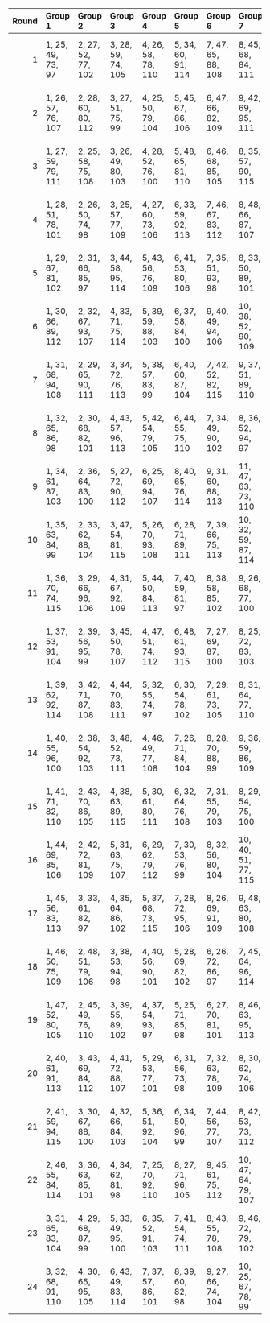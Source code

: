 |   Round | Group 1            | Group 2            | Group 3            | Group 4            | Group 5            | Group 6            | Group 7             | Group 8             | Group 9             | Group 10            | Group 11            | Group 12            | Group 13            | Group 14            | Group 15            | Group 16            | Group 17            | Group 18            | Group 19            | Group 20      | Group 21       | Group 22       | Group 23       | Group 24       |
|--------:|:-------------------|:-------------------|:-------------------|:-------------------|:-------------------|:-------------------|:--------------------|:--------------------|:--------------------|:--------------------|:--------------------|:--------------------|:--------------------|:--------------------|:--------------------|:--------------------|:--------------------|:--------------------|:--------------------|:--------------|:---------------|:---------------|:---------------|:---------------|
|       1 | 1, 25, 49, 73, 97  | 2, 27, 52, 77, 102 | 3, 28, 59, 74, 105 | 4, 26, 58, 78, 110 | 5, 34, 60, 91, 114 | 7, 47, 65, 88, 108 | 8, 45, 68, 84, 111  | 9, 32, 62, 96, 101  | 10, 30, 63, 92, 98  | 11, 44, 71, 93, 109 | 12, 42, 70, 89, 106 | 13, 48, 50, 86, 103 | 14, 46, 51, 82, 100 | 16, 35, 55, 80, 113 | 18, 31, 72, 87, 115 | 19, 37, 66, 94, 99  | 20, 39, 67, 90, 104 | 21, 38, 56, 81, 112 | 22, 40, 53, 85, 107 | 6, 36, 57, 95 | 15, 33, 54, 76 | 17, 29, 69, 83 | 23, 43, 61, 79 | 24, 41, 64, 75 |
|       2 | 1, 26, 57, 76, 107 | 2, 28, 60, 80, 112 | 3, 27, 51, 75, 99  | 4, 25, 50, 79, 104 | 5, 45, 67, 86, 106 | 6, 47, 66, 82, 109 | 9, 42, 69, 95, 111  | 10, 44, 72, 91, 108 | 11, 30, 64, 94, 103 | 12, 32, 61, 90, 100 | 14, 33, 53, 78, 115 | 15, 46, 52, 88, 101 | 16, 48, 49, 84, 98  | 17, 39, 68, 96, 97  | 18, 37, 65, 92, 102 | 20, 29, 70, 85, 113 | 21, 41, 63, 77, 114 | 23, 40, 54, 83, 110 | 24, 38, 55, 87, 105 | 7, 36, 58, 89 | 8, 34, 59, 93  | 13, 35, 56, 74 | 19, 31, 71, 81 | 22, 43, 62, 73 |
|       3 | 1, 27, 59, 79, 111 | 2, 25, 58, 75, 108 | 3, 26, 49, 80, 103 | 4, 28, 52, 76, 100 | 5, 48, 65, 81, 110 | 6, 46, 68, 85, 105 | 8, 35, 57, 90, 115  | 9, 43, 71, 92, 107  | 10, 41, 70, 96, 112 | 11, 31, 62, 89, 99  | 12, 29, 63, 93, 104 | 15, 47, 50, 83, 97  | 16, 45, 51, 87, 102 | 17, 38, 66, 91, 101 | 18, 40, 67, 95, 98  | 19, 30, 69, 86, 114 | 22, 42, 64, 78, 113 | 23, 37, 56, 88, 106 | 24, 39, 53, 84, 109 | 7, 33, 60, 94 | 13, 34, 54, 77 | 14, 36, 55, 73 | 20, 32, 72, 82 | 21, 44, 61, 74 |
|       4 | 1, 28, 51, 78, 101 | 2, 26, 50, 74, 98  | 3, 25, 57, 77, 109 | 4, 27, 60, 73, 106 | 6, 33, 59, 92, 113 | 7, 46, 67, 83, 112 | 8, 48, 66, 87, 107  | 9, 29, 64, 91, 97   | 10, 31, 61, 95, 102 | 11, 41, 69, 90, 105 | 12, 43, 72, 94, 110 | 13, 45, 52, 81, 99  | 14, 47, 49, 85, 104 | 15, 36, 56, 79, 114 | 19, 40, 68, 89, 103 | 20, 38, 65, 93, 100 | 21, 39, 54, 86, 108 | 22, 37, 55, 82, 111 | 24, 44, 62, 80, 115 | 5, 35, 58, 96 | 16, 34, 53, 75 | 17, 32, 71, 88 | 18, 30, 70, 84 | 23, 42, 63, 76 |
|       5 | 1, 29, 67, 81, 102 | 2, 31, 66, 85, 97  | 3, 44, 58, 95, 114 | 5, 43, 56, 76, 109 | 6, 41, 53, 80, 106 | 7, 35, 51, 93, 98  | 8, 33, 50, 89, 101  | 10, 27, 54, 94, 113 | 11, 48, 70, 77, 104 | 12, 46, 71, 73, 99  | 15, 39, 63, 87, 111 | 16, 37, 62, 83, 108 | 17, 47, 60, 86, 100 | 18, 45, 57, 82, 103 | 19, 26, 64, 92, 105 | 20, 28, 61, 96, 110 | 21, 30, 49, 75, 115 | 23, 34, 68, 74, 107 | 24, 36, 65, 78, 112 | 4, 42, 59, 91 | 9, 25, 55, 90  | 13, 38, 69, 88 | 14, 40, 72, 84 | 22, 32, 52, 79 |
|       6 | 1, 30, 66, 89, 112 | 2, 32, 67, 93, 107 | 4, 33, 71, 75, 114 | 5, 39, 59, 88, 103 | 6, 37, 58, 84, 100 | 9, 40, 49, 94, 106 | 10, 38, 52, 90, 109 | 11, 25, 68, 76, 102 | 12, 27, 65, 80, 97  | 13, 26, 62, 87, 113 | 15, 42, 57, 74, 110 | 16, 44, 60, 78, 105 | 17, 36, 61, 77, 98  | 18, 34, 64, 73, 101 | 19, 29, 56, 82, 108 | 20, 31, 53, 86, 111 | 21, 47, 55, 91, 99  | 22, 45, 54, 95, 104 | 23, 46, 69, 92, 115 | 3, 35, 70, 79 | 7, 43, 50, 85  | 8, 41, 51, 81  | 14, 28, 63, 83 | 24, 48, 72, 96 |
|       7 | 1, 31, 68, 94, 108 | 2, 29, 65, 90, 111 | 3, 34, 72, 76, 113 | 5, 38, 57, 83, 99  | 6, 40, 60, 87, 104 | 7, 42, 52, 82, 115 | 9, 37, 51, 89, 110  | 10, 39, 50, 93, 105 | 11, 28, 66, 79, 98  | 12, 26, 67, 75, 101 | 14, 25, 61, 88, 114 | 15, 43, 59, 77, 106 | 16, 41, 58, 73, 109 | 17, 33, 63, 74, 102 | 18, 35, 62, 78, 97  | 19, 32, 54, 85, 112 | 20, 30, 55, 81, 107 | 21, 46, 53, 96, 103 | 22, 48, 56, 92, 100 | 4, 36, 69, 80 | 8, 44, 49, 86  | 13, 27, 64, 84 | 23, 47, 71, 95 | 24, 45, 70, 91 |
|       8 | 1, 32, 65, 86, 98  | 2, 30, 68, 82, 101 | 4, 43, 57, 96, 113 | 5, 42, 54, 79, 105 | 6, 44, 55, 75, 110 | 7, 34, 49, 90, 102 | 8, 36, 52, 94, 97   | 9, 28, 53, 93, 114  | 11, 45, 72, 74, 100 | 12, 47, 69, 78, 103 | 13, 39, 71, 83, 115 | 15, 38, 61, 84, 107 | 16, 40, 64, 88, 112 | 17, 46, 58, 81, 104 | 18, 48, 59, 85, 99  | 19, 27, 62, 95, 109 | 20, 25, 63, 91, 106 | 23, 35, 66, 77, 111 | 24, 33, 67, 73, 108 | 3, 41, 60, 92 | 10, 26, 56, 89 | 14, 37, 70, 87 | 21, 31, 51, 80 | 22, 29, 50, 76 |
|       9 | 1, 34, 61, 87, 103 | 2, 36, 64, 83, 100 | 5, 27, 72, 90, 112 | 6, 25, 69, 94, 107 | 8, 40, 65, 76, 114 | 9, 31, 60, 88, 113 | 11, 47, 63, 73, 110 | 12, 45, 62, 77, 105 | 13, 33, 55, 93, 106 | 14, 35, 54, 89, 109 | 15, 32, 70, 75, 102 | 16, 30, 71, 79, 97  | 17, 42, 49, 92, 99  | 18, 44, 52, 96, 104 | 19, 43, 67, 91, 115 | 21, 37, 59, 78, 98  | 22, 39, 58, 74, 101 | 23, 28, 50, 81, 108 | 24, 26, 51, 85, 111 | 3, 46, 56, 86 | 4, 48, 53, 82  | 7, 38, 68, 80  | 10, 29, 57, 84 | 20, 41, 66, 95 |
|      10 | 1, 35, 63, 84, 99  | 2, 33, 62, 88, 104 | 3, 47, 54, 81, 115 | 5, 26, 70, 93, 108 | 6, 28, 71, 89, 111 | 7, 39, 66, 75, 113 | 10, 32, 59, 87, 114 | 11, 46, 61, 78, 106 | 12, 48, 64, 74, 109 | 13, 36, 53, 90, 110 | 14, 34, 56, 94, 105 | 15, 29, 72, 80, 98  | 16, 31, 69, 76, 101 | 17, 43, 51, 95, 103 | 18, 41, 50, 91, 100 | 21, 40, 57, 73, 102 | 22, 38, 60, 77, 97  | 23, 25, 52, 86, 112 | 24, 27, 49, 82, 107 | 4, 45, 55, 85 | 8, 37, 67, 79  | 9, 30, 58, 83  | 19, 42, 65, 96 | 20, 44, 68, 92 |
|      11 | 1, 36, 70, 74, 115 | 3, 29, 66, 96, 106 | 4, 31, 67, 92, 109 | 5, 44, 50, 84, 113 | 7, 40, 59, 81, 97  | 8, 38, 58, 85, 102 | 9, 26, 68, 77, 100  | 10, 28, 65, 73, 103 | 11, 39, 49, 91, 112 | 12, 37, 52, 95, 107 | 13, 41, 57, 79, 108 | 14, 43, 60, 75, 111 | 17, 30, 56, 87, 110 | 18, 32, 53, 83, 105 | 19, 35, 61, 76, 104 | 20, 33, 64, 80, 99  | 22, 47, 72, 89, 114 | 23, 48, 55, 94, 101 | 24, 46, 54, 90, 98  | 2, 34, 71, 78 | 6, 42, 51, 88  | 15, 25, 62, 82 | 16, 27, 63, 86 | 21, 45, 69, 93 |
|      12 | 1, 37, 53, 91, 104 | 2, 39, 56, 95, 99  | 3, 45, 50, 78, 107 | 4, 47, 51, 74, 112 | 6, 48, 61, 93, 115 | 7, 27, 69, 87, 100 | 8, 25, 72, 83, 103  | 9, 33, 57, 81, 105  | 10, 35, 60, 85, 110 | 11, 36, 67, 82, 113 | 13, 42, 68, 75, 98  | 14, 44, 65, 79, 101 | 17, 40, 70, 80, 109 | 18, 38, 71, 76, 106 | 20, 26, 54, 73, 114 | 21, 32, 58, 94, 111 | 22, 30, 59, 90, 108 | 23, 41, 62, 84, 102 | 24, 43, 63, 88, 97  | 5, 46, 64, 89 | 12, 34, 66, 86 | 15, 31, 49, 96 | 16, 29, 52, 92 | 19, 28, 55, 77 |
|      13 | 1, 39, 62, 92, 114 | 3, 42, 71, 87, 108 | 4, 44, 70, 83, 111 | 5, 32, 55, 74, 97  | 6, 30, 54, 78, 102 | 7, 29, 61, 73, 105 | 8, 31, 64, 77, 110  | 9, 41, 56, 85, 103  | 10, 43, 53, 81, 100 | 12, 38, 49, 79, 113 | 13, 25, 60, 95, 101 | 14, 27, 57, 91, 98  | 15, 45, 65, 94, 109 | 16, 47, 68, 90, 106 | 17, 35, 50, 82, 112 | 18, 33, 51, 86, 107 | 22, 26, 66, 88, 115 | 23, 36, 72, 93, 99  | 24, 34, 69, 89, 104 | 2, 37, 63, 96 | 11, 40, 52, 75 | 19, 46, 59, 80 | 20, 48, 58, 76 | 21, 28, 67, 84 |
|      14 | 1, 40, 55, 96, 100 | 2, 38, 54, 92, 103 | 3, 48, 52, 73, 111 | 4, 46, 49, 77, 108 | 7, 26, 71, 84, 104 | 8, 28, 70, 88, 99  | 9, 36, 59, 86, 109  | 10, 34, 58, 82, 106 | 12, 35, 68, 81, 114 | 13, 43, 66, 80, 102 | 14, 41, 67, 76, 97  | 16, 32, 50, 95, 115 | 17, 37, 72, 75, 105 | 18, 39, 69, 79, 110 | 19, 25, 53, 74, 113 | 21, 29, 60, 89, 107 | 22, 31, 57, 93, 112 | 23, 44, 64, 87, 98  | 24, 42, 61, 83, 101 | 5, 47, 62, 94 | 6, 45, 63, 90  | 11, 33, 65, 85 | 15, 30, 51, 91 | 20, 27, 56, 78 |
|      15 | 1, 41, 71, 82, 110 | 2, 43, 70, 86, 105 | 4, 38, 63, 89, 115 | 5, 30, 61, 80, 111 | 6, 32, 64, 76, 108 | 7, 31, 55, 79, 103 | 8, 29, 54, 75, 100  | 11, 42, 56, 84, 97  | 12, 44, 53, 88, 102 | 13, 46, 65, 91, 107 | 14, 48, 68, 95, 112 | 15, 26, 60, 90, 99  | 16, 28, 57, 94, 104 | 18, 47, 58, 77, 113 | 19, 36, 50, 87, 106 | 20, 34, 51, 83, 109 | 21, 35, 72, 92, 101 | 22, 33, 69, 96, 98  | 23, 27, 67, 85, 114 | 3, 40, 62, 93 | 9, 39, 52, 78  | 10, 37, 49, 74 | 17, 45, 59, 73 | 24, 25, 66, 81 |
|      16 | 1, 44, 69, 85, 106 | 2, 42, 72, 81, 109 | 5, 31, 63, 75, 107 | 6, 29, 62, 79, 112 | 7, 30, 53, 76, 99  | 8, 32, 56, 80, 104 | 10, 40, 51, 77, 115 | 11, 43, 54, 87, 101 | 12, 41, 55, 83, 98  | 13, 47, 67, 96, 111 | 14, 45, 66, 92, 108 | 15, 27, 58, 93, 103 | 16, 25, 59, 89, 100 | 17, 48, 57, 78, 114 | 19, 33, 52, 84, 110 | 20, 35, 49, 88, 105 | 21, 34, 70, 95, 97  | 22, 36, 71, 91, 102 | 24, 28, 68, 86, 113 | 3, 37, 64, 90 | 4, 39, 61, 94  | 9, 38, 50, 73  | 18, 46, 60, 74 | 23, 26, 65, 82 |
|      17 | 1, 45, 56, 83, 113 | 3, 33, 61, 82, 97  | 4, 35, 64, 86, 102 | 5, 37, 68, 73, 115 | 7, 28, 72, 95, 106 | 8, 26, 69, 91, 109 | 9, 48, 63, 80, 108  | 10, 46, 62, 76, 111 | 13, 31, 70, 78, 100 | 14, 29, 71, 74, 103 | 15, 34, 55, 92, 112 | 16, 36, 54, 96, 107 | 18, 42, 66, 90, 114 | 19, 41, 49, 93, 101 | 20, 43, 52, 89, 98  | 21, 27, 50, 88, 110 | 22, 25, 51, 84, 105 | 23, 38, 59, 75, 104 | 24, 40, 58, 79, 99  | 2, 47, 53, 87 | 6, 39, 65, 77  | 11, 32, 60, 81 | 12, 30, 57, 85 | 17, 44, 67, 94 |
|      18 | 1, 46, 50, 75, 109 | 2, 48, 51, 79, 106 | 3, 38, 53, 94, 98  | 4, 40, 56, 90, 101 | 5, 28, 69, 82, 102 | 6, 26, 72, 86, 97  | 7, 45, 64, 96, 114  | 11, 34, 57, 88, 111 | 12, 36, 60, 84, 108 | 14, 30, 52, 93, 113 | 15, 41, 68, 78, 104 | 16, 43, 65, 74, 99  | 17, 27, 55, 76, 115 | 19, 39, 70, 73, 107 | 20, 37, 71, 77, 112 | 21, 42, 62, 85, 100 | 22, 44, 63, 81, 103 | 23, 31, 58, 91, 105 | 24, 29, 59, 95, 110 | 8, 47, 61, 92 | 9, 35, 67, 87  | 10, 33, 66, 83 | 13, 32, 49, 89 | 18, 25, 54, 80 |
|      19 | 1, 47, 52, 80, 105 | 2, 45, 49, 76, 110 | 3, 39, 55, 89, 102 | 4, 37, 54, 93, 97  | 5, 25, 71, 85, 98  | 6, 27, 70, 81, 101 | 8, 46, 63, 95, 113  | 9, 34, 65, 84, 115  | 11, 35, 59, 83, 107 | 12, 33, 58, 87, 112 | 13, 29, 51, 94, 114 | 15, 44, 66, 73, 100 | 16, 42, 67, 77, 103 | 19, 38, 72, 78, 111 | 20, 40, 69, 74, 108 | 21, 43, 64, 82, 104 | 22, 41, 61, 86, 99  | 23, 30, 60, 96, 109 | 24, 32, 57, 92, 106 | 7, 48, 62, 91 | 10, 36, 68, 88 | 14, 31, 50, 90 | 17, 26, 53, 79 | 18, 28, 56, 75 |
|      20 | 2, 40, 61, 91, 113 | 3, 43, 69, 84, 112 | 4, 41, 72, 88, 107 | 5, 29, 53, 77, 101 | 6, 31, 56, 73, 98  | 7, 32, 63, 78, 109 | 8, 30, 62, 74, 106  | 9, 44, 54, 82, 99   | 10, 42, 55, 86, 104 | 11, 37, 50, 80, 114 | 13, 28, 58, 92, 97  | 14, 26, 59, 96, 102 | 15, 48, 67, 89, 105 | 16, 46, 66, 93, 110 | 17, 34, 52, 85, 108 | 18, 36, 49, 81, 111 | 20, 45, 60, 79, 115 | 23, 33, 70, 90, 103 | 24, 35, 71, 94, 100 | 1, 38, 64, 95 | 12, 39, 51, 76 | 19, 47, 57, 75 | 21, 25, 65, 87 | 22, 27, 68, 83 |
|      21 | 2, 41, 59, 94, 115 | 3, 30, 67, 88, 100 | 4, 32, 66, 84, 103 | 5, 36, 51, 92, 104 | 6, 34, 50, 96, 99  | 7, 44, 56, 77, 107 | 8, 42, 53, 73, 112  | 9, 47, 70, 76, 98   | 10, 45, 71, 80, 101 | 13, 40, 63, 82, 105 | 14, 38, 62, 86, 110 | 15, 37, 69, 81, 113 | 17, 25, 64, 93, 111 | 18, 27, 61, 89, 108 | 19, 48, 60, 83, 102 | 20, 46, 57, 87, 97  | 21, 33, 68, 79, 109 | 22, 35, 65, 75, 106 | 24, 31, 52, 74, 114 | 1, 43, 58, 90 | 11, 26, 55, 95 | 12, 28, 54, 91 | 16, 39, 72, 85 | 23, 29, 49, 78 |
|      22 | 2, 46, 55, 84, 114 | 3, 36, 63, 85, 101 | 4, 34, 62, 81, 98  | 7, 25, 70, 92, 110 | 8, 27, 71, 96, 105 | 9, 45, 61, 75, 112 | 10, 47, 64, 79, 107 | 11, 29, 58, 86, 115 | 13, 30, 72, 73, 104 | 14, 32, 69, 77, 99  | 15, 35, 53, 95, 108 | 16, 33, 56, 91, 111 | 17, 41, 65, 89, 113 | 19, 44, 51, 90, 97  | 20, 42, 50, 94, 102 | 21, 26, 52, 83, 106 | 22, 28, 49, 87, 109 | 23, 39, 57, 80, 100 | 24, 37, 60, 76, 103 | 1, 48, 54, 88 | 5, 40, 66, 78  | 6, 38, 67, 74  | 12, 31, 59, 82 | 18, 43, 68, 93 |
|      23 | 3, 31, 65, 83, 104 | 4, 29, 68, 87, 99  | 5, 33, 49, 95, 100 | 6, 35, 52, 91, 103 | 7, 41, 54, 74, 111 | 8, 43, 55, 78, 108 | 9, 46, 72, 79, 102  | 10, 48, 69, 75, 97  | 12, 25, 56, 96, 115 | 13, 37, 61, 85, 109 | 14, 39, 64, 81, 106 | 16, 38, 70, 82, 114 | 17, 28, 62, 90, 107 | 18, 26, 63, 94, 112 | 19, 45, 58, 88, 98  | 20, 47, 59, 84, 101 | 21, 36, 66, 76, 105 | 22, 34, 67, 80, 110 | 23, 32, 51, 73, 113 | 1, 42, 60, 93 | 2, 44, 57, 89  | 11, 27, 53, 92 | 15, 40, 71, 86 | 24, 30, 50, 77 |
|      24 | 3, 32, 68, 91, 110 | 4, 30, 65, 95, 105 | 6, 43, 49, 83, 114 | 7, 37, 57, 86, 101 | 8, 39, 60, 82, 98  | 9, 27, 66, 74, 104 | 10, 25, 67, 78, 99  | 11, 38, 51, 96, 108 | 12, 40, 50, 92, 111 | 13, 44, 59, 76, 112 | 14, 42, 58, 80, 107 | 15, 28, 64, 85, 115 | 17, 31, 54, 84, 106 | 18, 29, 55, 88, 109 | 19, 34, 63, 79, 100 | 20, 36, 62, 75, 103 | 21, 48, 71, 90, 113 | 23, 45, 53, 89, 97  | 24, 47, 56, 93, 102 | 1, 33, 72, 77 | 2, 35, 69, 73  | 5, 41, 52, 87  | 16, 26, 61, 81 | 22, 46, 70, 94 |